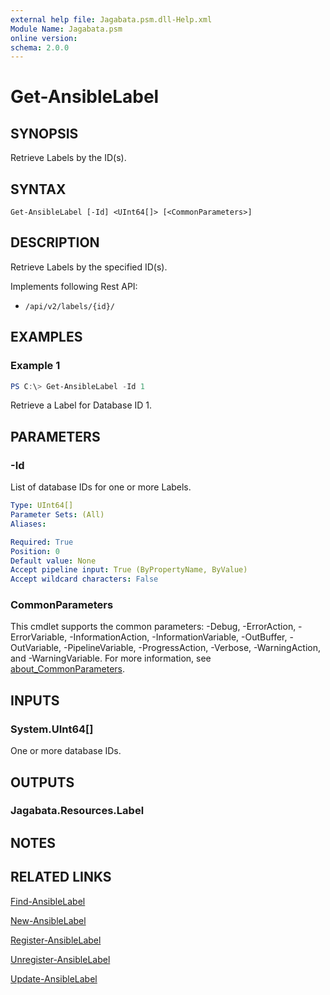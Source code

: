 ```yaml
---
external help file: Jagabata.psm.dll-Help.xml
Module Name: Jagabata.psm
online version:
schema: 2.0.0
---
```


# Get-AnsibleLabel

## SYNOPSIS
Retrieve Labels by the ID(s).

## SYNTAX

```
Get-AnsibleLabel [-Id] <UInt64[]> [<CommonParameters>]
```

## DESCRIPTION
Retrieve Labels by the specified ID(s).

Implements following Rest API:  
- `/api/v2/labels/{id}/`  

## EXAMPLES

### Example 1
```powershell
PS C:\> Get-AnsibleLabel -Id 1
```

Retrieve a Label for Database ID 1.

## PARAMETERS

### -Id
List of database IDs for one or more Labels.

```yaml
Type: UInt64[]
Parameter Sets: (All)
Aliases:

Required: True
Position: 0
Default value: None
Accept pipeline input: True (ByPropertyName, ByValue)
Accept wildcard characters: False
```

### CommonParameters
This cmdlet supports the common parameters: -Debug, -ErrorAction, -ErrorVariable, -InformationAction, -InformationVariable, -OutBuffer, -OutVariable, -PipelineVariable, -ProgressAction, -Verbose, -WarningAction, and -WarningVariable. For more information, see [about_CommonParameters](http://go.microsoft.com/fwlink/?LinkID=113216).

## INPUTS

### System.UInt64[]
One or more database IDs.

## OUTPUTS

### Jagabata.Resources.Label
## NOTES

## RELATED LINKS

[Find-AnsibleLabel](Find-AnsibleLabel.md)

[New-AnsibleLabel](New-AnsibleLabel.md)

[Register-AnsibleLabel](Register-AnsibleLabel.md)

[Unregister-AnsibleLabel](Unregister-AnsibleLabel.md)

[Update-AnsibleLabel](Update-AnsibleLabel.md)
